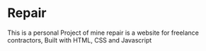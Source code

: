 # Repair
This is a personal Project of mine
repair is a website for freelance contractors, Built with HTML, CSS and Javascript
